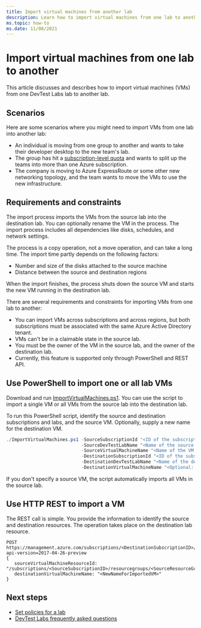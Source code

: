 ```yaml
---
title: Import virtual machines from another lab
description: Learn how to import virtual machines from one lab to another in Azure DevTest Labs.
ms.topic: how-to
ms.date: 11/08/2021
---
```


# Import virtual machines from one lab to another

This article discusses and describes how to import virtual machines (VMs) from one DevTest Labs lab to another lab.

## Scenarios
Here are some scenarios where you might need to import VMs from one lab into another lab:

- An individual is moving from one group to another and wants to take their developer desktop to the new team's lab.
- The group has hit a [subscription-level quota](../azure-resource-manager/management/azure-subscription-service-limits.md) and wants to split up the teams into more than one Azure subscription.
- The company is moving to Azure ExpressRoute or some other new networking topology, and the team wants to move the VMs to use the new infrastructure.

## Requirements and constraints

The import process imports the VMs from the source lab into the destination lab. You can optionally rename the VM in the process. The import process includes all dependencies like disks, schedules, and network settings.

The process is a copy operation, not a move operation, and can take a long time. The import time partly depends on the following factors:

- Number and size of the disks attached to the source machine
- Distance between the source and destination regions

When the import finishes, the process shuts down the source VM and starts the new VM running in the destination lab.

There are several requirements and constraints for importing VMs from one lab to another:

- You can import VMs across subscriptions and across regions, but both subscriptions must be associated with the same Azure Active Directory tenant.
- VMs can't be in a claimable state in the source lab.
- You must be the owner of the VM in the source lab, and the owner of the destination lab.
- Currently, this feature is supported only through PowerShell and REST API.

## Use PowerShell to import one or all lab VMs

Download and run [ImportVirtualMachines.ps1](https://github.com/Azure/azure-devtestlab/tree/master/samples/DevTestLabs/Scripts/ImportVirtualMachines). You can use the script to import a single VM or all VMs from the source lab into the destination lab.

To run this PowerShell script, identify the source and destination subscriptions and labs, and the source VM. Optionally, supply a new name for the destination VM.

```powershell
./ImportVirtualMachines.ps1 -SourceSubscriptionId "<ID of the subscription that contains the source lab>"`
                            -SourceDevTestLabName "<Name of the source lab>"`
                            -SourceVirtualMachineName "<Name of the VM to import from the source lab>" `
                            -DestinationSubscriptionId "<ID of the subscription that contains the destination lab>"`
                            -DestinationDevTestLabName "<Name of the destination lab>"`
                            -DestinationVirtualMachineName "<Optional: specify a new name for the imported VM in the destination lab>"
```
If you don't specify a source VM, the script automatically imports all VMs in the source lab.

## Use HTTP REST to import a VM

The REST call is simple. You provide the information to identify the source and destination resources. The operation takes place on the destination lab resource.

```http
POST https://management.azure.com/subscriptions/<DestinationSubscriptionID>/resourceGroups/<DestinationResourceGroup>/providers/Microsoft.DevTestLab/labs/<DestinationLab>/ImportVirtualMachine?api-version=2017-04-26-preview
{
   sourceVirtualMachineResourceId: "/subscriptions/<SourceSubscriptionID>/resourcegroups/<SourceResourceGroup>/providers/microsoft.devtestlab/labs/<SourceLab>/virtualmachines/<NameofVMTobeImported>",
   destinationVirtualMachineName: "<NewNameForImportedVM>"
}
```

## Next steps

- [Set policies for a lab](devtest-lab-set-lab-policy.md)
- [DevTest Labs frequently asked questions](devtest-lab-faq.yml)
